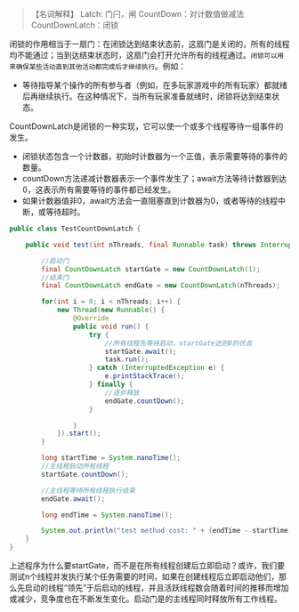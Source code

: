 >【名词解释】
Latch: 门闩，闸
CountDown：对计数值做减法
CountDownLatch：闭锁

闭锁的作用相当于一扇门：在闭锁达到结束状态前，这扇门是关闭的，所有的线程均不能通过；当到达结束状态时，这扇门会打开允许所有的线程通过。`闭锁可以用来确保某些活动直到其他活动都完成后才继续执行`。例如：
 * 等待指导某个操作的所有参与者（例如，在多玩家游戏中的所有玩家）都就绪后再继续执行。在这种情况下，当所有玩家准备就绪时，闭锁将达到结束状态。
 
CountDownLatch是闭锁的一种实现，它可以使一个或多个线程等待一组事件的发生。
 * 闭锁状态包含一个计数器，初始时计数器为一个正值，表示需要等待的事件的数量。
 * countDown方法递减计数器表示一个事件发生了；await方法等待计数器到达0，这表示所有需要等待的事件都已经发生。
 * 如果计数器值非0，await方法会一直阻塞直到计数器为0，或者等待的线程中断，或等待超时。
 
```java
public class TestCountDownLatch {

    public void test(int nThreads, final Runnable task) throws InterruptedException {

        //启动门
        final CountDownLatch startGate = new CountDownLatch(1);
        //结束门
        final CountDownLatch endGate = new CountDownLatch(nThreads);

        for(int i = 0; i < nThreads; i++) {
            new Thread(new Runnable() {
                @Override
                public void run() {
                    try {
                        //所有线程先等待启动，startGate达到0的状态
                        startGate.await();
                        task.run();
                    } catch (InterruptedException e) {
                        e.printStackTrace();
                    } finally {
                        //逐步释放
                        endGate.countDown();
                    }

                }
            }).start();
        }

        long startTime = System.nanoTime();
        //主线程启动所有线程
        startGate.countDown();

        //主线程等待所有线程执行结束
        endGate.await();

        long endTime = System.nanoTime();

        System.out.println("test method cost: " + (endTime - startTime) + "ms");
    }
}
```

上述程序为什么要startGate，而不是在所有线程创建后立即启动？或许，我们要测试n个线程并发执行某个任务需要的时间，如果在创建线程后立即启动他们，那么先启动的线程“领先”于后启动的线程，并且活跃线程数会随着时间的推移而增加或减少，竞争度也在不断发生变化。启动门是的主线程同时释放所有工作线程。